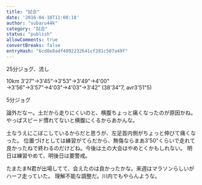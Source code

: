 ```yaml
---
title: "試合"
date: '2016-04-10T11:08:18'
author: "subaru44k"
category: "試合"
status: "publish"
allowComments: true
convertBreaks: false
entryHash: "6cd8e8adf4092232641cf281c507a49f"
---
```

25分ジョグ、流し

10km
3'27"→3'45"→3'53"→3'49"→4'00"
→3'56"→3'57"→4'03"→4'03"→3'42"
(38'34"7, avr3'51"5)

5分ジョグ

論外だなー。土だから走りにくいのと、横腹ちょっと痛くなったのが原因かね。
やっぱスピード慣れてないと横腹にくるからあかんな。

土なうえにこぼこしているからだと思うが、左足首内側がちょっと伸びて痛くなった。
位置づけとしては練習がてらだから、無傷ならまあ3'50"くらいで走れて良かったねで終わるのだけどね。今後は土の大会はやめとくかもしれない。
明日は練習やめて、明後日は要警戒。

たまたまN君が出場してて、会えたのは良かったかな。来週はマラソンらしいがハーフ走っていた。
理解不能な調整だ。川内でもやらんような。
